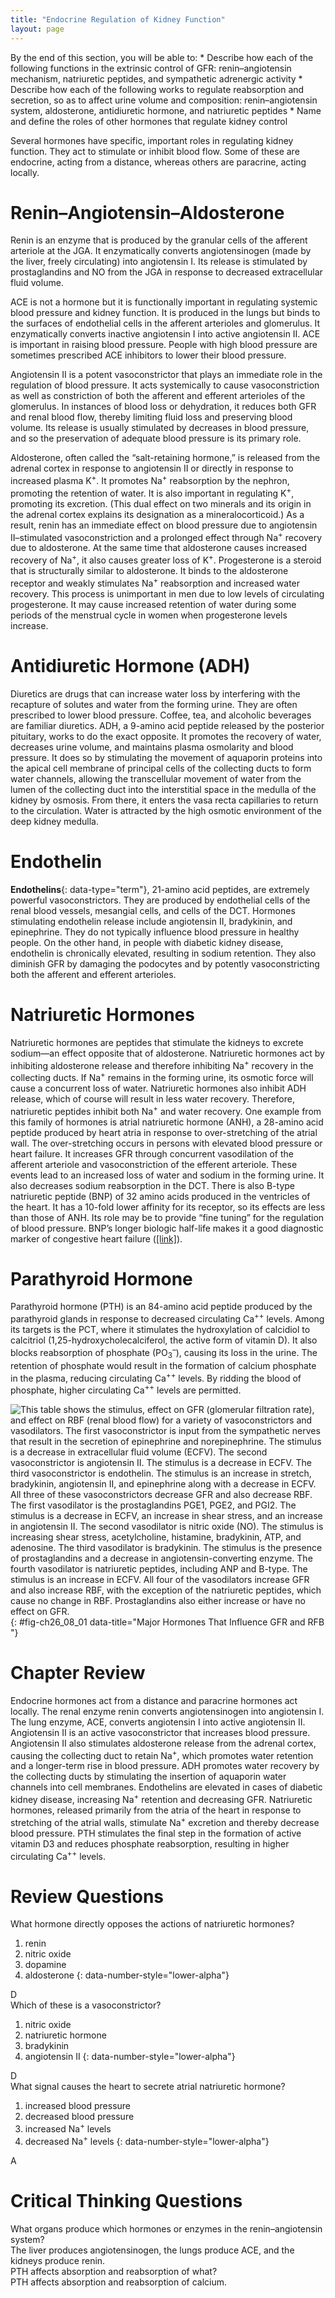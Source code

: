 ```yaml
---
title: "Endocrine Regulation of Kidney Function"
layout: page
---
```



<div data-type="abstract" markdown="1">
By the end of this section, you will be able to:
* Describe how each of the following functions in the extrinsic control of GFR: renin–angiotensin mechanism, natriuretic peptides, and sympathetic adrenergic activity
* Describe how each of the following works to regulate reabsorption and secretion, so as to affect urine volume and composition: renin–angiotensin system, aldosterone, antidiuretic hormone, and natriuretic peptides
* Name and define the roles of other hormones that regulate kidney control

</div>

Several hormones have specific, important roles in regulating kidney function. They act to stimulate or inhibit blood flow. Some of these are endocrine, acting from a distance, whereas others are paracrine, acting locally.

# Renin–Angiotensin–Aldosterone

Renin is an enzyme that is produced by the granular cells of the afferent arteriole at the JGA. It enzymatically converts angiotensinogen (made by the liver, freely circulating) into angiotensin I. Its release is stimulated by prostaglandins and NO from the JGA in response to decreased extracellular fluid volume.

ACE is not a hormone but it is functionally important in regulating systemic blood pressure and kidney function. It is produced in the lungs but binds to the surfaces of endothelial cells in the afferent arterioles and glomerulus. It enzymatically converts inactive angiotensin I into active angiotensin II. ACE is important in raising blood pressure. People with high blood pressure are sometimes prescribed ACE inhibitors to lower their blood pressure.

Angiotensin II is a potent vasoconstrictor that plays an immediate role in the regulation of blood pressure. It acts systemically to cause vasoconstriction as well as constriction of both the afferent and efferent arterioles of the glomerulus. In instances of blood loss or dehydration, it reduces both GFR and renal blood flow, thereby limiting fluid loss and preserving blood volume. Its release is usually stimulated by decreases in blood pressure, and so the preservation of adequate blood pressure is its primary role.

Aldosterone, often called the “salt-retaining hormone,” is released from the adrenal cortex in response to angiotensin II or directly in response to increased plasma K<sup>+</sup>. It promotes Na<sup>+</sup> reabsorption by the nephron, promoting the retention of water. It is also important in regulating K<sup>+</sup>,<sup> </sup>promoting its excretion. (This dual effect on two minerals and its origin in the adrenal cortex explains its designation as a mineralocorticoid.) As a result, renin has an immediate effect on blood pressure due to angiotensin II–stimulated vasoconstriction and a prolonged effect through Na<sup>+</sup> recovery due to aldosterone. At the same time that aldosterone causes increased recovery of Na<sup>+</sup>, it also causes greater loss of K<sup>+</sup>. Progesterone is a steroid that is structurally similar to aldosterone. It binds to the aldosterone receptor and weakly stimulates Na<sup>+</sup> reabsorption and increased water recovery. This process is unimportant in men due to low levels of circulating progesterone. It may cause increased retention of water during some periods of the menstrual cycle in women when progesterone levels increase.

# Antidiuretic Hormone (ADH)

Diuretics are drugs that can increase water loss by interfering with the recapture of solutes and water from the forming urine. They are often prescribed to lower blood pressure. Coffee, tea, and alcoholic beverages are familiar diuretics. ADH, a 9-amino acid peptide released by the posterior pituitary, works to do the exact opposite. It promotes the recovery of water, decreases urine volume, and maintains plasma osmolarity and blood pressure. It does so by stimulating the movement of aquaporin proteins into the apical cell membrane of principal cells of the collecting ducts to form water channels, allowing the transcellular movement of water from the lumen of the collecting duct into the interstitial space in the medulla of the kidney by osmosis. From there, it enters the vasa recta capillaries to return to the circulation. Water is attracted by the high osmotic environment of the deep kidney medulla.

# Endothelin

**Endothelins**{: data-type="term"}, 21-amino acid peptides, are extremely powerful vasoconstrictors. They are produced by endothelial cells of the renal blood vessels, mesangial cells, and cells of the DCT. Hormones stimulating endothelin release include angiotensin II, bradykinin, and epinephrine. They do not typically influence blood pressure in healthy people. On the other hand, in people with diabetic kidney disease, endothelin is chronically elevated, resulting in sodium retention. They also diminish GFR by damaging the podocytes and by potently vasoconstricting both the afferent and efferent arterioles.

# Natriuretic Hormones

Natriuretic hormones are peptides that stimulate the kidneys to excrete sodium—an effect opposite that of aldosterone. Natriuretic hormones act by inhibiting aldosterone release and therefore inhibiting Na<sup>+</sup> recovery in the collecting ducts. If Na<sup>+</sup> remains in the forming urine, its osmotic force will cause a concurrent loss of water. Natriuretic hormones also inhibit ADH release, which of course will result in less water recovery. Therefore, natriuretic peptides inhibit both Na<sup>+</sup> and water recovery. One example from this family of hormones is atrial natriuretic hormone (ANH), a 28-amino acid peptide produced by heart atria in response to over-stretching of the atrial wall. The over-stretching occurs in persons with elevated blood pressure or heart failure. It increases GFR through concurrent vasodilation of the afferent arteriole and vasoconstriction of the efferent arteriole. These events lead to an increased loss of water and sodium in the forming urine. It also decreases sodium reabsorption in the DCT. There is also B-type natriuretic peptide (BNP) of 32 amino acids produced in the ventricles of the heart. It has a 10-fold lower affinity for its receptor, so its effects are less than those of ANH. Its role may be to provide “fine tuning” for the regulation of blood pressure. BNP’s longer biologic half-life makes it a good diagnostic marker of congestive heart failure ([\[link\]](#fig-ch26_08_01)).

# Parathyroid Hormone

Parathyroid hormone (PTH) is an 84-amino acid peptide produced by the parathyroid glands in response to decreased circulating Ca<sup>++</sup> levels. Among its targets is the PCT, where it stimulates the hydroxylation of calcidiol to calcitriol (1,25-hydroxycholecalciferol, the active form of vitamin D). It also blocks reabsorption of phosphate (PO<sub>3</sub><sup>–</sup>), causing its loss in the urine. The retention of phosphate would result in the formation of calcium phosphate in the plasma, reducing circulating Ca<sup>++</sup> levels. By ridding the blood of phosphate, higher circulating Ca<sup>++</sup> levels are permitted.

 ![This table shows the stimulus, effect on GFR (glomerular filtration rate), and effect on RBF (renal blood flow) for a variety of vasoconstrictors and vasodilators. The first vasoconstrictor is input from the sympathetic nerves that result in the secretion of epinephrine and norepinephrine. The stimulus is a decrease in extracellular fluid volume (ECFV). The second vasoconstrictor is angiotensin II. The stimulus is a decrease in ECFV. The third vasoconstrictor is endothelin. The stimulus is an increase in stretch, bradykinin, angiotensin II, and epinephrine along with a decrease in ECFV. All three of these vasoconstrictors decrease GFR and also decrease RBF. The first vasodilator is the prostaglandins PGE1, PGE2, and PGI2. The stimulus is a decrease in ECFV, an increase in shear stress, and  an increase in angiotensin II. The second vasodilator is nitric oxide (NO). The stimulus is increasing shear stress, acetylcholine, histamine, bradykinin, ATP, and adenosine. The third vasodilator is bradykinin. The stimulus is the presence of prostaglandins and a decrease in angiotensin-converting enzyme. The fourth vasodilator is natriuretic peptides, including ANP and B-type. The stimulus is an increase in ECFV. All four of the vasodilators increase GFR and also increase RBF, with the exception of the natriuretic peptides, which cause no change in RBF. Prostaglandins also either increase or have no effect on GFR. ](../resources/2629_Major_Hormones_that_Influence_GFR_and_Renal_Blood_Flow.jpg){: #fig-ch26_08_01 data-title="Major Hormones That Influence GFR and RFB "}

# Chapter Review

Endocrine hormones act from a distance and paracrine hormones act locally. The renal enzyme renin converts angiotensinogen into angiotensin I. The lung enzyme, ACE, converts angiotensin I into active angiotensin II. Angiotensin II is an active vasoconstrictor that increases blood pressure. Angiotensin II also stimulates aldosterone release from the adrenal cortex, causing the collecting duct to retain Na<sup>+</sup>, which promotes water retention and a longer-term rise in blood pressure. ADH promotes water recovery by the collecting ducts by stimulating the insertion of aquaporin water channels into cell membranes. Endothelins are elevated in cases of diabetic kidney disease, increasing Na<sup>+</sup> retention and decreasing GFR. Natriuretic hormones, released primarily from the atria of the heart in response to stretching of the atrial walls, stimulate Na<sup>+</sup> excretion and thereby decrease blood pressure. PTH stimulates the final step in the formation of active vitamin D3 and reduces phosphate reabsorption, resulting in higher circulating Ca<sup>++</sup> levels.

# Review Questions

<div data-type="exercise">
<div data-type="problem" markdown="1">
What hormone directly opposes the actions of natriuretic hormones?

1.  renin
2.  nitric oxide
3.  dopamine
4.  aldosterone
{: data-number-style="lower-alpha"}

</div>
<div data-type="solution" markdown="1">
D

</div>
</div>

<div data-type="exercise">
<div data-type="problem" markdown="1">
Which of these is a vasoconstrictor?

1.  nitric oxide
2.  natriuretic hormone
3.  bradykinin
4.  angiotensin II
{: data-number-style="lower-alpha"}

</div>
<div data-type="solution" markdown="1">
D

</div>
</div>

<div data-type="exercise">
<div data-type="problem" markdown="1">
What signal causes the heart to secrete atrial natriuretic hormone?

1.  increased blood pressure
2.  decreased blood pressure
3.  increased Na<sup>+</sup> levels
4.  decreased Na<sup>+</sup> levels
{: data-number-style="lower-alpha"}

</div>
<div data-type="solution" markdown="1">
A

</div>
</div>

# Critical Thinking Questions

<div data-type="exercise">
<div data-type="problem" markdown="1">
What organs produce which hormones or enzymes in the renin–angiotensin system?

</div>
<div data-type="solution" markdown="1">
The liver produces angiotensinogen, the lungs produce ACE, and the kidneys produce renin.

</div>
</div>

<div data-type="exercise">
<div data-type="problem" markdown="1">
PTH affects absorption and reabsorption of what?

</div>
<div data-type="solution" markdown="1">
PTH affects absorption and reabsorption of calcium.

</div>
</div>

